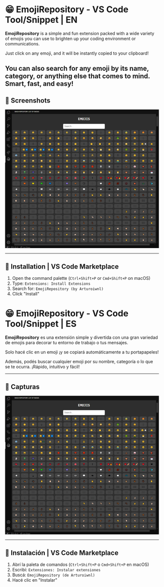 # 😁 EmojiRepository - VS Code Tool/Snippet | EN

**EmojiRepository** is a simple and fun extension packed with a wide variety of emojis you can use to brighten up your coding environment or communications.

Just click on any emoji, and it will be instantly copied to your clipboard!

You can also search for any emoji by its name, category, or anything else that comes to mind. Smart, fast, and easy!
---

## 📸 Screenshots

![Preview](https://raw.githubusercontent.com/Arturooiwnl/vscode-extensions/refs/heads/main/images/preview-emoji-repo.png)

---

## 🚀 Installation | VS Code Marketplace

1. Open the command palette (`Ctrl+Shift+P` or `Cmd+Shift+P` on macOS)
2. Type: `Extensions: Install Extensions`
3. Search for: `EmojiRepository (by Arturoiwnl)`
4. Click "Install"

# 😁 EmojiRepository - VS Code Tool/Snippet | ES

**EmojiRepository** es una extensión simple y divertida con una gran variedad de emojis para decorar tu entorno de trabajo o tus mensajes.

Solo hacé clic en un emoji ¡y se copiará automáticamente a tu portapapeles!

Además, podés buscar cualquier emoji por su nombre, categoría o lo que se te ocurra. ¡Rápido, intuitivo y fácil!

---

## 📸 Capturas

![Preview](https://raw.githubusercontent.com/Arturooiwnl/vscode-extensions/refs/heads/main/images/preview-emoji-repo.png)

---

## 🚀 Instalación | VS Code Marketplace

1. Abrí la paleta de comandos (`Ctrl+Shift+P` o `Cmd+Shift+P` en macOS)
2. Escribí: `Extensiones: Instalar extensiones`
3. Buscá: `EmojiRepository (de Arturoiwnl)`
4. Hacé clic en "Instalar"

